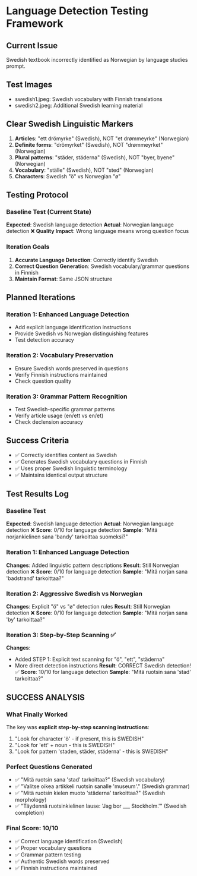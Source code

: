 # Language Detection Testing Framework

## Current Issue
Swedish textbook incorrectly identified as Norwegian by language studies prompt.

## Test Images
- swedish1.jpeg: Swedish vocabulary with Finnish translations
- swedish2.jpeg: Additional Swedish learning material

## Clear Swedish Linguistic Markers
1. **Articles**: "ett drömyrke" (Swedish), NOT "et drømmeyrke" (Norwegian)
2. **Definite forms**: "drömyrket" (Swedish), NOT "drømmeyrket" (Norwegian)
3. **Plural patterns**: "städer, städerna" (Swedish), NOT "byer, byene" (Norwegian)
4. **Vocabulary**: "ställe" (Swedish), NOT "sted" (Norwegian)
5. **Characters**: Swedish "ö" vs Norwegian "ø"

## Testing Protocol

### Baseline Test (Current State)
**Expected**: Swedish language detection
**Actual**: Norwegian language detection ❌
**Quality Impact**: Wrong language means wrong question focus

### Iteration Goals
1. **Accurate Language Detection**: Correctly identify Swedish
2. **Correct Question Generation**: Swedish vocabulary/grammar questions in Finnish
3. **Maintain Format**: Same JSON structure

## Planned Iterations

### Iteration 1: Enhanced Language Detection
- Add explicit language identification instructions
- Provide Swedish vs Norwegian distinguishing features
- Test detection accuracy

### Iteration 2: Vocabulary Preservation
- Ensure Swedish words preserved in questions
- Verify Finnish instructions maintained
- Check question quality

### Iteration 3: Grammar Pattern Recognition
- Test Swedish-specific grammar patterns
- Verify article usage (en/ett vs en/et)
- Check declension accuracy

## Success Criteria
- ✅ Correctly identifies content as Swedish
- ✅ Generates Swedish vocabulary questions in Finnish
- ✅ Uses proper Swedish linguistic terminology
- ✅ Maintains identical output structure

## Test Results Log

### Baseline Test
**Expected**: Swedish language detection
**Actual**: Norwegian language detection ❌
**Score**: 0/10 for language detection
**Sample**: "Mitä norjankielinen sana 'bandy' tarkoittaa suomeksi?"

### Iteration 1: Enhanced Language Detection
**Changes**: Added linguistic pattern descriptions
**Result**: Still Norwegian detection ❌
**Score**: 0/10 for language detection
**Sample**: "Mitä norjan sana 'badstrand' tarkoittaa?"

### Iteration 2: Aggressive Swedish vs Norwegian
**Changes**: Explicit "ö" vs "ø" detection rules
**Result**: Still Norwegian detection ❌
**Score**: 0/10 for language detection
**Sample**: "Mitä norjan sana 'by' tarkoittaa?"

### Iteration 3: Step-by-Step Scanning ✅
**Changes**:
- Added STEP 1: Explicit text scanning for "ö", "ett", "städerna"
- More direct detection instructions
**Result**: CORRECT Swedish detection! ✅
**Score**: 10/10 for language detection
**Sample**: "Mitä ruotsin sana 'stad' tarkoittaa?"

## SUCCESS ANALYSIS

### What Finally Worked
The key was **explicit step-by-step scanning instructions**:
1. "Look for character 'ö' - if present, this is SWEDISH"
2. "Look for 'ett' + noun - this is SWEDISH"
3. "Look for pattern 'staden, städer, städerna' - this is SWEDISH"

### Perfect Questions Generated
- ✅ "Mitä ruotsin sana 'stad' tarkoittaa?" (Swedish vocabulary)
- ✅ "Valitse oikea artikkeli ruotsin sanalle 'museum'." (Swedish grammar)
- ✅ "Mitä ruotsin kielen muoto 'städerna' tarkoittaa?" (Swedish morphology)
- ✅ "Täydennä ruotsinkielinen lause: 'Jag bor ___ Stockholm.'" (Swedish completion)

### Final Score: 10/10
- ✅ Correct language identification (Swedish)
- ✅ Proper vocabulary questions
- ✅ Grammar pattern testing
- ✅ Authentic Swedish words preserved
- ✅ Finnish instructions maintained